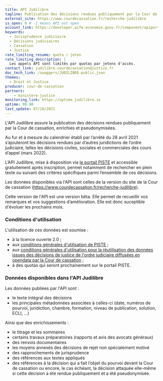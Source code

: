 ```yaml
---
title: API Judilibre
tagline: Publication des décisions rendues publiquement par la Cour de cassation, enrichies et pseudonymisées.
external_site: https://www.courdecassation.fr/recherche-judilibre
is_open: 0 # -1 means API not open
account_link: https://developer.aife.economie.gouv.fr/component/apiportal/registration
keywords:
  - Jurisprudence judiciaire
  - Décisions judiciaires
  - Cassation
  - Justice
rate_limiting_resume: quota / jeton
rate_limiting_description: |
  Les appels API sont limités par quotas par jetons d'accès.
contact_link: judilibre.courdecassation@justice.fr
doc_tech_link: /swaggers/JUDILIBRE-public.json
themes:
  - Droit et Justice
producer: cour-de-cassation
partners:
    - ministere-justice
monitoring_link: https://uptime.judilibre.io
uptime: 99.90
last_update: 07/10/2021
---
```

L'API Judilibre assure la publication des décisions rendues publiquement par la Cour de cassation, enrichies et pseudonymisées.

Au fur et à mesure du calendrier établi par l’arrêté du 28 avril 2021 s’ajouteront les décisions rendues par d’autres juridictions de l’ordre judiciaire, telles les décisions civiles, sociales et commerciales des cours d’appel (mars 2022).

L’API Judilibre, mise à disposition via [le portail PISTE](https://developer.aife.economie.gouv.fr/) et accessible gratuitement après inscription, permet notamment de rechercher en plein texte ou suivant des critères spécifiques parmi l’ensemble de ces décisions.

Les données disponibles via l'API sont celles de la version du site de la Cour de cassation (https://www.courdecassation.fr/recherche-judilibre).

Cette version de l'API est une version bêta. Elle permet de recueillir vos remarques et vos suggestions d’amélioration. Elle est donc suceptible d'évoluer les prochains mois.

### Conditions d'utilisation

L'utilisation de ces données est soumise :

- à la licence ouverte 2.0 ;
- aux [conditions générales d'utilisation de PISTE](https://developer.aife.economie.gouv.fr/images/com_apiportal/CGU/cgu_portal_FR.pdf) ;
- aux [conditions générales d'utilisation pour la réutilisation des données issues des décisions de justice de l'ordre judiciaire diffusées en opendata par la Cour de cassation](https://www.courdecassation.fr/conditions-generales-dutilisation-pour-la-reutilisation-des-donnees-issues-des-decisions-de-justice) ;
- à des quotas qui seront prochainement sur le portail PISTE.

### Données disponibles dans l'API Judilibre

Les données publiées par l'API sont :

- le texte intégral des décisions
- les principales métadonnées associées à celles-ci (date, numéros de pourvoi, juridiction, chambre, formation, niveau de publication, solution, ECLI, ...)

Ainsi que des enrichissements :

- le titrage et les sommaires
- certains  travaux préparatoires (rapports et avis des avocats généraux)
- des renvois documentaires
- les moyens annexés des décisions de rejet non spécialement motivé
- des rapprochements de jurisprudence
- des références aux textes appliqués
- des références à la décision qui a fait l’objet du pourvoi devant la Cour de cassation ou encore, le cas échéant, la décision attaquée elle-même si cette décision a été rendue publiquement et a été pseudonymisée.

